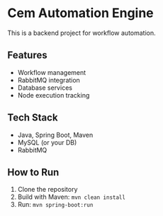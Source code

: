 # Cem Automation Engine 

This is a backend project for workflow automation.

## Features
- Workflow management
- RabbitMQ integration
- Database services
- Node execution tracking

## Tech Stack
- Java, Spring Boot, Maven
- MySQL (or your DB)
- RabbitMQ

## How to Run
1. Clone the repository
2. Build with Maven: `mvn clean install`
3. Run: `mvn spring-boot:run`
